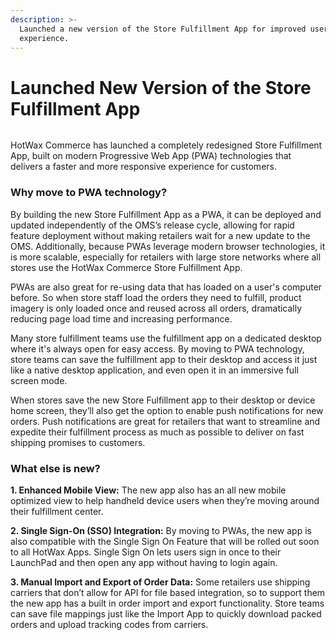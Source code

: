 ```yaml
---
description: >-
  Launched a new version of the Store Fulfillment App for improved user
  experience.
---
```


# Launched New Version of the Store Fulfillment App

<figure><img src="https://www.hotwax.co/hubfs/Product%20Updates%20and%20Release%20Notes/2023/July%202023/Feature%20Image/PU%204%20-%20Launched%20New%20Store%20Fulfillment%20App.png" alt=""><figcaption></figcaption></figure>

&#x20;

HotWax Commerce has launched a completely redesigned Store Fulfillment App, built on modern Progressive Web App (PWA) technologies that delivers a faster and more responsive experience for customers.

### **Why move to PWA technology?**

By building the new Store Fulfillment App as a PWA, it can be deployed and updated independently of the OMS’s release cycle, allowing for rapid feature deployment without making retailers wait for a new update to the OMS. Additionally, because PWAs leverage modern browser technologies, it is more scalable, especially for retailers with large store networks where all stores use the HotWax Commerce Store Fulfillment App.

PWAs are also great for re-using data that has loaded on a user's computer before. So when store staff load the orders they need to fulfill, product imagery is only loaded once and reused across all orders, dramatically reducing page load time and increasing performance.

Many store fulfillment teams use the fulfillment app on a dedicated desktop where it's always open for easy access. By moving to PWA technology, store teams can save the fulfillment app to their desktop and access it just like a native desktop application, and even open it in an immersive full screen mode.

When stores save the new Store Fulfillment app to their desktop or device home screen, they’ll also get the option to enable push notifications for new orders. Push notifications are great for retailers that want to streamline and expedite their fulfillment process as much as possible to deliver on fast shipping promises to customers.

### **What else is new?**

**1. Enhanced Mobile View:** The new app also has an all new mobile optimized view to help handheld device users when they’re moving around their fulfillment center.

**2. Single Sign-On (SSO) Integration:** By moving to PWAs, the new app is also compatible with the Single Sign On Feature that will be rolled out soon to all HotWax Apps. Single Sign On lets users sign in once to their LaunchPad and then open any app without having to login again.

**3. Manual Import and Export of Order Data:** Some retailers use shipping carriers that don’t allow for API for file based integration, so to support them the new app has a built in order import and export functionality. Store teams can save file mappings just like the Import App to quickly download packed orders and upload tracking codes from carriers.
